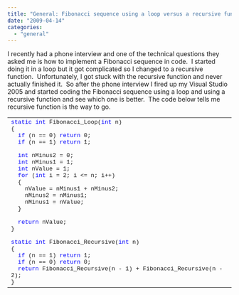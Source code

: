 ```yaml
---
title: "General: Fibonacci sequence using a loop versus a recursive function"
date: "2009-04-14"
categories: 
  - "general"
---
```


I recently had a phone interview and one of the technical questions they asked me is how to implement a Fibonacci sequence in code.  I started doing it in a loop but it got complicated so I changed to a recursive function.  Unfortunately, I got stuck with the recursive function and never actually finished it.  So after the phone interview I fired up my Visual Studio 2005 and started coding the Fibonacci sequence using a loop and using a recursive function and see which one is better.  The code below tells me recursive function is the way to go.

<table border="0" cellspacing="0" cellpadding="0" width="630"><tbody><tr><td valign="top" width="628"><font size="2"><font face="Courier New"><span style="color:#0000ff;">static</span> <span style="color:#0000ff;">int</span> Fibonacci_Loop(<span style="color:#0000ff;">int</span> n)<br>{<br><span style="color:#0000ff;">&nbsp; if</span> (n == 0) <span style="color:#0000ff;">return</span> 0;<br><span style="color:#0000ff;">&nbsp; if</span> (n == 1) <span style="color:#0000ff;">return</span> 1;<br><br><span style="color:#0000ff;">&nbsp; int</span> nMinus2 = 0;<br><span style="color:#0000ff;">&nbsp; int</span> nMinus1 = 1;<br><span style="color:#0000ff;">&nbsp; int</span> nValue = 1;<br><span style="color:#0000ff;">&nbsp; for</span> (<span style="color:#0000ff;">int</span> i = 2; i &lt;= n; i++)<br>&nbsp; {<br>&nbsp;&nbsp;&nbsp; nValue = nMinus1 + nMinus2;<br>&nbsp;&nbsp;&nbsp; nMinus2 = nMinus1;<br>&nbsp;&nbsp;&nbsp; nMinus1 = nValue;<br>&nbsp; }<br><br><span style="color:#0000ff;">&nbsp; return</span> nValue;<br>}<br><br><span style="color:#0000ff;">static</span> <span style="color:#0000ff;">int</span> Fibonacci_Recursive(<span style="color:#0000ff;">int</span> n)<br>{<br><span style="color:#0000ff;">&nbsp; if</span> (n == 1) <span style="color:#0000ff;">return</span> 1;<br><span style="color:#0000ff;">&nbsp; if</span> (n == 0) <span style="color:#0000ff;">return</span> 0;<br><span style="color:#0000ff;">&nbsp; return</span> Fibonacci_Recursive(n - 1) + Fibonacci_Recursive(n - 2);<br>}</font></font></td></tr></tbody></table>
